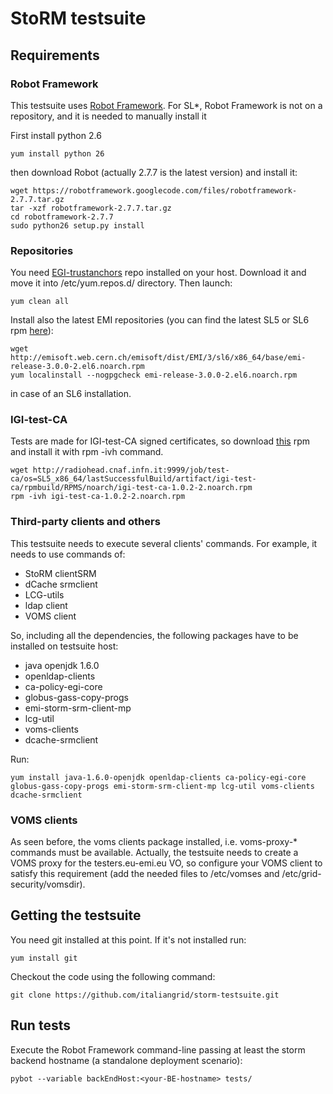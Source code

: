 # StoRM testsuite

## Requirements

### Robot Framework 

This testsuite uses [Robot Framework](https://code.google.com/p/robotframework/). For SL*, 
Robot Framework is not on a repository, and it is needed to manually install it

First install python 2.6

	yum install python 26

then download Robot (actually 2.7.7 is the latest version) and install it:

	wget https://robotframework.googlecode.com/files/robotframework-2.7.7.tar.gz
	tar -xzf robotframework-2.7.7.tar.gz
	cd robotframework-2.7.7
	sudo python26 setup.py install

### Repositories

You need [EGI-trustanchors](http://repository.egi.eu/sw/production/cas/1/current/repo-files/EGI-trustanchors.repo) repo installed on your host. Download it and move it into /etc/yum.repos.d/ directory. Then launch:

	yum clean all

Install also the latest EMI repositories (you can find the latest SL5 or SL6 rpm [here](http://www.eu-emi.eu/emi-3-montebianco)):

	wget http://emisoft.web.cern.ch/emisoft/dist/EMI/3/sl6/x86_64/base/emi-release-3.0.0-2.el6.noarch.rpm
	yum localinstall --nogpgcheck emi-release-3.0.0-2.el6.noarch.rpm

in case of an SL6 installation.

### IGI-test-CA

Tests are made for IGI-test-CA signed certificates, so download [this](http://radiohead.cnaf.infn.it:9999/job/test-ca/os=SL5_x86_64/lastSuccessfulBuild/artifact/igi-test-ca/rpmbuild/RPMS/noarch/igi-test-ca-1.0.2-2.noarch.rpm) rpm and install it with rpm -ivh command.

	wget http://radiohead.cnaf.infn.it:9999/job/test-ca/os=SL5_x86_64/lastSuccessfulBuild/artifact/igi-test-ca/rpmbuild/RPMS/noarch/igi-test-ca-1.0.2-2.noarch.rpm
	rpm -ivh igi-test-ca-1.0.2-2.noarch.rpm

### Third-party clients and others

This testsuite needs to execute several clients' commands. For example, it needs to use commands of:

* StoRM clientSRM
* dCache srmclient
* LCG-utils
* ldap client
* VOMS client

So, including all the dependencies, the following packages have to be installed on testsuite host:

* java openjdk 1.6.0
* openldap-clients
* ca-policy-egi-core
* globus-gass-copy-progs
* emi-storm-srm-client-mp
* lcg-util
* voms-clients
* dcache-srmclient

Run:

	yum install java-1.6.0-openjdk openldap-clients ca-policy-egi-core globus-gass-copy-progs emi-storm-srm-client-mp lcg-util voms-clients dcache-srmclient

### VOMS clients

As seen before, the voms clients package installed, i.e. voms-proxy-* commands must be available. Actually, the testsuite needs to create a VOMS proxy for the testers.eu-emi.eu VO, so configure your VOMS client to satisfy this requirement (add the needed files to /etc/vomses and /etc/grid-security/vomsdir).

## Getting the testsuite 

You need git installed at this point. If it's not installed run:

	yum install git

Checkout the code using the following command:

	git clone https://github.com/italiangrid/storm-testsuite.git

## Run tests

Execute the Robot Framework command-line passing at least the storm backend hostname (a standalone deployment scenario):
        
	pybot --variable backEndHost:<your-BE-hostname> tests/
